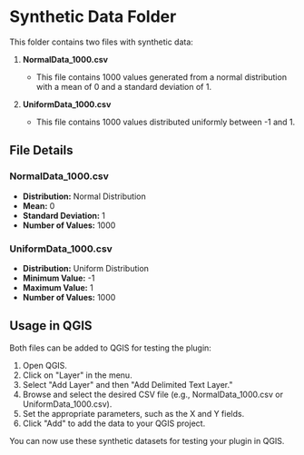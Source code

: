 # Synthetic Data Folder

This folder contains two files with synthetic data:

1. **NormalData_1000.csv**
   - This file contains 1000 values generated from a normal distribution with a mean of 0 and a standard deviation of 1.

2. **UniformData_1000.csv**
   - This file contains 1000 values distributed uniformly between -1 and 1.

## File Details

### NormalData_1000.csv

- **Distribution:** Normal Distribution
- **Mean:** 0
- **Standard Deviation:** 1
- **Number of Values:** 1000

### UniformData_1000.csv

- **Distribution:** Uniform Distribution
- **Minimum Value:** -1
- **Maximum Value:** 1
- **Number of Values:** 1000

## Usage in QGIS

Both files can be added to QGIS for testing the plugin:

1. Open QGIS.
2. Click on "Layer" in the menu.
3. Select "Add Layer" and then "Add Delimited Text Layer."
4. Browse and select the desired CSV file (e.g., NormalData_1000.csv or UniformData_1000.csv).
5. Set the appropriate parameters, such as the X and Y fields.
6. Click "Add" to add the data to your QGIS project.

You can now use these synthetic datasets for testing your plugin in QGIS.

